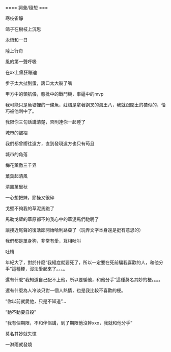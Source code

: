 ==== 詞彙/隨想 ===

寒枝雀靜

鴿子在樹枝上沉思

永恆和一日

陸上行舟

風的第一聲呼吸

在xx上瘋狂蹦迪

步子太大扯到蛋，誇口太大裂了嘴

甲方中的領航儀，憨批中的戰鬥機，事逼中的mvp

我可能只是魚塘裡的一條魚，莊熠是拿著鋼叉的海王八，我就跟閏土的猹似的，恰巧被他刺中了。

我限你三句話講清楚，否則連你一起睡了

城市的皺褶

我們都曾嚮往遠方，直到發現遠方也只有苟且

城市的角落

梅花薰徹三千界

葉葉起清風

清風萬里秋

一心想把妹，節操又很碎

戈壁不夠我的草泥馬跑了

馬勒戈壁的草原都不夠我心中的草泥馬們馳騁了

讓接近尾聲的復活節開始哈利路亞了（玩弄文字本身還是挺有意思的）

我們都是單身狗，非常有愛，互相吠叫

吐槽

年紀大了，對於什麼“我絕症就要死了，所以一定要在死前騙我喜歡的人，和他分手”這種梗，沒法愛起來了。。。。

還有什麼“我知道自己配不上他，所以要騙他，和他分手”這種莫名其妙的梗。。。。

還有什麼為人冷淡只對一個人熱情，也是我比較不喜歡的梗。

“你以前就愛他，只是不知道”...

“動不動要自殺”

“我有個期限，不和伴侶講，到了期限他沒幹xxx，我就和他分手”

莫名其妙就失憶

一淋雨就發燒